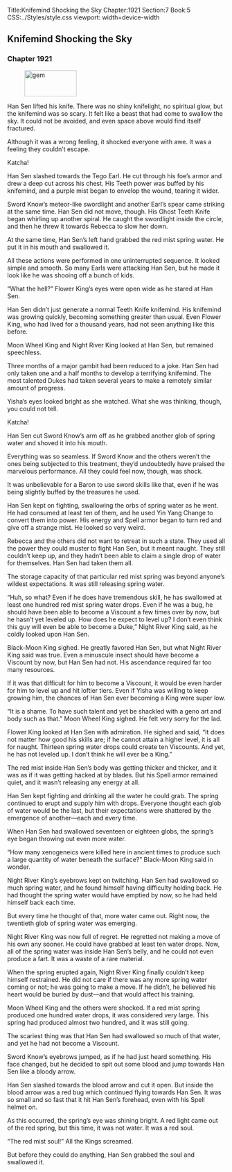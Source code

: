 Title:Knifemind Shocking the Sky 
Chapter:1921 
Section:7 
Book:5 
CSS:../Styles/style.css 
viewport: width=device-width
  
## Knifemind Shocking the Sky
### Chapter 1921 
<figure>
	<img src="../Images/gem.gif" alt="gem" id="gem" width="120" height="60" />
</figure>
  

  
  Han Sen lifted his knife. There was no shiny knifelight, no spiritual glow, but the knifemind was so scary. It felt like a beast that had come to swallow the sky. It could not be avoided, and even space above would find itself fractured.

Although it was a wrong feeling, it shocked everyone with awe. It was a feeling they couldn’t escape.

Katcha!

Han Sen slashed towards the Tego Earl. He cut through his foe’s armor and drew a deep cut across his chest. His Teeth power was buffed by his knifemind, and a purple mist began to envelop the wound, tearing it wider.

Sword Know’s meteor-like swordlight and another Earl’s spear came striking at the same time. Han Sen did not move, though. His Ghost Teeth Knife began whirling up another spiral. He caught the swordlight inside the circle, and then he threw it towards Rebecca to slow her down.

At the same time, Han Sen’s left hand grabbed the red mist spring water. He put it in his mouth and swallowed it.

All these actions were performed in one uninterrupted sequence. It looked simple and smooth. So many Earls were attacking Han Sen, but he made it look like he was shooing off a bunch of kids.

“What the hell?” Flower King’s eyes were open wide as he stared at Han Sen.

Han Sen didn’t just generate a normal Teeth Knife knifemind. His knifemind was growing quickly, becoming something greater than usual. Even Flower King, who had lived for a thousand years, had not seen anything like this before.

Moon Wheel King and Night River King looked at Han Sen, but remained speechless.

Three months of a major gambit had been reduced to a joke. Han Sen had only taken one and a half months to develop a terrifying knifemind. The most talented Dukes had taken several years to make a remotely similar amount of progress.

Yisha’s eyes looked bright as she watched. What she was thinking, though, you could not tell.

Katcha!

Han Sen cut Sword Know’s arm off as he grabbed another glob of spring water and shoved it into his mouth.

Everything was so seamless. If Sword Know and the others weren’t the ones being subjected to this treatment, they’d undoubtedly have praised the marvelous performance. All they could feel now, though, was shock.

It was unbelievable for a Baron to use sword skills like that, even if he was being slightly buffed by the treasures he used.

Han Sen kept on fighting, swallowing the orbs of spring water as he went. He had consumed at least ten of them, and he used Yin Yang Change to convert them into power. His energy and Spell armor began to turn red and give off a strange mist. He looked so very weird.

Rebecca and the others did not want to retreat in such a state. They used all the power they could muster to fight Han Sen, but it meant naught. They still couldn’t keep up, and they hadn’t been able to claim a single drop of water for themselves. Han Sen had taken them all.

The storage capacity of that particular red mist spring was beyond anyone’s wildest expectations. It was still releasing spring water.

“Huh, so what? Even if he does have tremendous skill, he has swallowed at least one hundred red mist spring water drops. Even if he was a bug, he should have been able to become a Viscount a few times over by now, but he hasn’t yet leveled up. How does he expect to level up? I don’t even think this guy will even be able to become a Duke,” Night River King said, as he coldly looked upon Han Sen.

Black-Moon King sighed. He greatly favored Han Sen, but what Night River King said was true. Even a minuscule insect should have become a Viscount by now, but Han Sen had not. His ascendance required far too many resources.

If it was that difficult for him to become a Viscount, it would be even harder for him to level up and hit loftier tiers. Even if Yisha was willing to keep growing him, the chances of Han Sen ever becoming a King were super low.

“It is a shame. To have such talent and yet be shackled with a geno art and body such as that.” Moon Wheel King sighed. He felt very sorry for the lad.

Flower King looked at Han Sen with admiration. He sighed and said, “It does not matter how good his skills are; if he cannot attain a higher level, it is all for naught. Thirteen spring water drops could create ten Viscounts. And yet, he has not leveled up. I don’t think he will ever be a King.”

The red mist inside Han Sen’s body was getting thicker and thicker, and it was as if it was getting hacked at by blades. But his Spell armor remained quiet, and it wasn’t releasing any energy at all.

Han Sen kept fighting and drinking all the water he could grab. The spring continued to erupt and supply him with drops. Everyone thought each glob of water would be the last, but their expectations were shattered by the emergence of another—each and every time.

When Han Sen had swallowed seventeen or eighteen globs, the spring’s eye began throwing out even more water.

“How many xenogeneics were killed here in ancient times to produce such a large quantity of water beneath the surface?” Black-Moon King said in wonder.

Night River King’s eyebrows kept on twitching. Han Sen had swallowed so much spring water, and he found himself having difficulty holding back. He had thought the spring water would have emptied by now, so he had held himself back each time.

But every time he thought of that, more water came out. Right now, the twentieth glob of spring water was emerging.

Night River King was now full of regret. He regretted not making a move of his own any sooner. He could have grabbed at least ten water drops. Now, all of the spring water was inside Han Sen’s belly, and he could not even produce a fart. It was a waste of a rare material.

When the spring erupted again, Night River King finally couldn’t keep himself restrained. He did not care if there was any more spring water coming or not; he was going to make a move. If he didn’t, he believed his heart would be buried by dust—and that would affect his training.

Moon Wheel King and the others were shocked. If a red mist spring produced one hundred water drops, it was considered very large. This spring had produced almost two hundred, and it was still going.

The scariest thing was that Han Sen had swallowed so much of that water, and yet he had not become a Viscount.

Sword Know’s eyebrows jumped, as if he had just heard something. His face changed, but he decided to spit out some blood and jump towards Han Sen like a bloody arrow.

Han Sen slashed towards the blood arrow and cut it open. But inside the blood arrow was a red bug which continued flying towards Han Sen. It was so small and so fast that it hit Han Sen’s forehead, even with his Spell helmet on.

As this occurred, the spring’s eye was shining bright. A red light came out of the red spring, but this time, it was not water. It was a red soul.

“The red mist soul!” All the Kings screamed.

But before they could do anything, Han Sen grabbed the soul and swallowed it.
